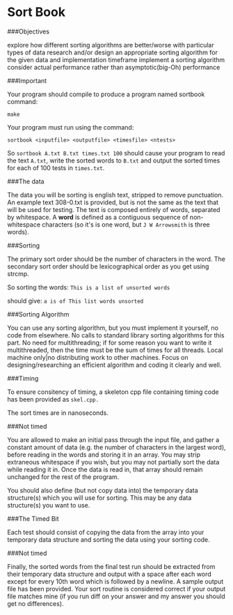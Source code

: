 Sort Book
===========

###Objectives

explore how different sorting algorithms are better/worse with particular types of data research and/or design an appropriate sorting algorithm for the given data and implementation timeframe implement a sorting algorithm consider actual performance rather than asymptotic(big-Oh) performance

###Important

Your program should compile to produce a program named sortbook command:

`make`

Your program must run using the command:

    sortbook <inputfile> <outputfile> <timesfile> <ntests>

So `sortbook A.txt B.txt times.txt 100` should cause your program to read the text `A.txt`, write the sorted words to `B.txt` and output the sorted times for each of 100 tests in `times.txt`.

###The data

The data you will be sorting is english text, stripped to remove punctuation. An example text 308-0.txt is provided, but is not the same as the text that will be used for testing. The text is composed entirely of words, separated by whitespace. A **word** is defined as a contiguous sequence of non-whitespace characters (so it's is one word, but `J W Arrowsmith` is three words).

###Sorting

The primary sort order should be the number of characters in the word. The secondary sort order should be lexicographical order as you get using strcmp.

So sorting the words: `This is a list of unsorted words`

should give: `a is of This list words unsorted`

###Sorting Algorithm

You can use any sorting algorithm, but you must implement it yourself, no code from elsewhere. No calls to standard library sorting algorithms for this part. No need for multithreading; if for some reason you want to write it multithreaded, then the time must be the sum of times for all threads. Local machine only|no distributing work to other machines. Focus on designing/researching an efficient algorithm and coding it clearly and well.

###Timing

To ensure consitency of timing, a skeleton cpp file containing timing code has been provided as `skel.cpp.`

The sort times are in nanoseconds.

###Not timed

You are allowed to make an initial pass through the input file, and gather a constant amount of data (e.g. the number of characters in the largest word), before reading in the words and storing it in an array. You may strip extraneous whitespace if you wish, but you may not partially sort the data while reading it in. Once the data is read in, that array should remain unchanged for the rest of the program. 

You should also define (but not copy data into) the temporary data structure(s) which you will use for sorting. This may be any data structure(s) you want to use.

###The Timed Bit

Each test should consist of copying the data from the array into your temporary data structure and sorting the data using your sorting code.

###Not timed

Finally, the sorted words from the final test run should be extracted from their temporary data structure and output with a space after each word except for every 10th word which is followed by a newline. A sample output file has been provided. Your sort routine is considered correct if your output file matches mine (if you run diff on your answer and my answer you should get no differences).
